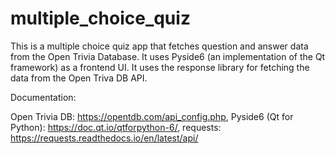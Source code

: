 # multiple_choice_quiz

This is a multiple choice quiz app that fetches question and answer data from the Open Trivia Database. It uses Pyside6 (an implementation of the Qt framework) as a frontend UI. It uses the response library for fetching the data from the Open Triva DB API.

Documentation:

Open Trivia DB: https://opentdb.com/api_config.php,
Pyside6 (Qt for Python): https://doc.qt.io/qtforpython-6/,
requests: https://requests.readthedocs.io/en/latest/api/
